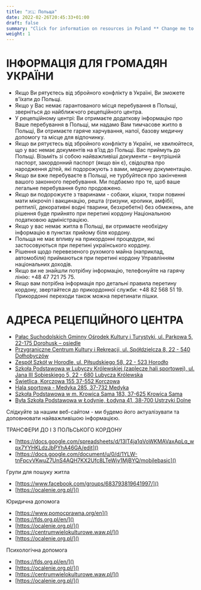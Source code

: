 ```yaml
---
title: "🇵🇱 Польща"
date: 2022-02-26T20:45:33+01:00
draft: false
summary: "Click for information on resources in Poland ** Change me to UA **"
weight: 1
---
```


# ІНФОРМАЦІЯ ДЛЯ ГРОМАДЯН УКРАЇНИ

* Якщо Ви рятуєтесь від збройного конфлікту в Україні, Ви зможете в'їхати до Польщі.
* Якщо у Вас немає гарантованого місця перебування в Польщі, зверніться до найближчого рецепційного центра.
* У рецепційному центрі: Ви отримаєте додаткову інформацію про Ваше перебування в Польщі, ми надамо Вам тимчасове житло в Польщі, Ви отримаєте гаряче харчування, напої, базову медичну допомогу та місце для відпочинку.
* Якщо ви рятуєтесь від збройного конфлікту в Україні, не хвилюйтеся, що у вас немає документів на в’їзд до Польщі. Вас приймуть до Польщі. Візьміть зі собою найважливіші документи – внутрішній паспорт, закордонний паспорт (якщо він є), свідоцтва про народження дітей, які подорожують з вами, медичну документацію.
* Якщо ви вже перебуваєте в Польщі, не турбуйтеся про закінчення вашого законного перебування. Ми подбаємо про те, щоб ваше легальне перебування було продовжено.
* Якщо ви подорожуєте з тваринами - собаки, кішки, тхори повинні мати мікрочіп і вакцинацію, решта (гризуни, кролики, амфібії, рептилії, декоративні водні тварини, безхребетні) без обмежень, але рішення буде прийнято при перетині кордону Національною податковою адміністрацією.
* Якщо у вас немає житла в Польщі, ви отримаєте необхідну інформацію в пунктах прийому біля кордону.
* Польща не має впливу на прикордонні процедури, які застосовуються при перетині українського кордону.
* Рішення щодо перевезеного рухомого майна (наприклад, автомобіля) приймаються при перетині кордону Управлінням національних доходів.
* Якщо ви не знайшли потрібну інформацію, телефонуйте на гарячу лінію: +48 47 721 75 75.
* Якщо вам потрібна інформація про детальні правила перетину кордону, звертайтеся до прикордонної служби: +48 82 568 51 19.
Прикордонні переходи також можна перетинати пішки.

# АДРЕСА РЕЦЕПЦІЙНОГО ЦЕНТРА
* [Pałac Suchodolskich Gminny Ośrodek Kultury i Turystyki, ul. Parkowa 5, 22-175 Dorohusk – osiedle](https://www.google.pl/maps/place/Gminny+O%C5%9Brodek+Kultury+i+Turystyki/@51.1653246,23.8026394,17z/data=!3m1!4b1!4m5!3m4!1s0x4723890b09b9cd4d:0x5747c0a6dfbbb992!8m2!3d51.1653213!4d23.8048281)
 ​
* [Przygraniczne Centrum Kultury i Rekreacji, ul. Spółdzielcza 8, 22 - 540 Dołhobyczów](https://www.google.pl/maps/place/Sp%C3%B3%C5%82dzielcza+8,+22-540+Do%C5%82hobycz%C3%B3w/@50.5879307,24.0283211,17z/data=!3m1!4b1!4m5!3m4!1s0x4724ebc1d634e40b:0xd5f90534ea38bc2!8m2!3d50.5879273!4d24.0305098)
 ​
* [Zespół Szkół w Horodle, ul. Piłsudskiego 58, 22 - 523 Horodło](https://www.google.pl/maps/place/Pi%C5%82sudskiego+58,+22-523+Horod%C5%82o/@50.8926628,24.0368682,17z/data=!3m1!4b1!4m5!3m4!1s0x472462183af3e259:0xd69367888104506d!8m2!3d50.8926594!4d24.0390569)
 ​
* [Szkoła Podstawowa w Lubyczy Królewskiej (zaplecze hali sportowej), ul. Jana III Sobieskiego 5, 22 - 680 Lubycza Królewska](https://www.google.pl/maps/place/Jana+III+Sobieskiego+5,+22-680+Lubycza+Kr%C3%B3lewska/@50.3394224,23.5188553,17z/data=!3m1!4b1!4m5!3m4!1s0x4724b3bd755b9765:0x26f2a4990b2faa5e!8m2!3d50.339419!4d23.521044)
 ​
* [Świetlica, Korczowa 155 37-552 Korczowa](https://www.google.pl/maps/place/Korczowa+155,+37-552+Korczowa/@49.9561414,23.0772052,17z/data=!3m1!4b1!4m5!3m4!1s0x473b661c37c1543d:0x53c763b3848f116f!8m2!3d49.956138!4d23.0793939)
 ​
* [Hala sportowa - Medyka 285, 37-732 Medyka](https://www.google.pl/maps/place/Medyka+285,+37-732+Medyka/@49.8051923,22.929263,17z/data=!3m1!4b1!4m5!3m4!1s0x473b7a1b8d10b8ef:0xfefb13192f90c961!8m2!3d49.8051889!4d22.9314517)
 ​
* [Szkoła Podstawowa w m. Krowica Sama 183, 37-625 Krowica Sama](https://www.google.pl/maps/place/Krowica+Sama+183,+37-625+Krowica+Sama/@50.1010344,23.2304753,17z/data=!3m1!4b1!4m5!3m4!1s0x473b44b9036f5299:0x4dbc0df5ae661a69!8m2!3d50.101031!4d23.232664)
 ​
* [Była Szkoła Podstawowa w Łodynie,  Łodyna 41, 38-700 Ustrzyki Dolne](https://www.google.pl/maps/place/%C5%81odyna+41,+38-700+%C5%81odyna/@49.4601555,22.5926813,17z/data=!3m1!4b1!4m5!3m4!1s0x473b8d201b3780cd:0xa2cdd669984b3272!8m2!3d49.460152!4d22.59487)

Слідкуйте за нашим веб-сайтом - ми будемо його актуалізувати та доповнювати найважливішою інформацією.

ТРАНСФЕРИ ДО І З ПОЛЬСЬКОГО КОРДОНУ 
  
- [https://docs.google.com/spreadsheets/d/13lT4ja1qVoWKMAVaxApLq_wpx7YYHKLdzJbPYhA46GA/edit]() 
- [https://docs.google.com/document/u/0/d/1YLW-tnFpcvVKwuZ7UnS4AQH7KX2Ufc8LTeWiy1MjBYQ/mobilebasic]()
  
Групи для пошуку житла 
- [https://www.facebook.com/groups/683793819641997/]()
- [https://ocalenie.org.pl/]() 
  
Юридична допомога 
- [https://www.pomocprawna.org/en]()
- [https://fds.org.pl/en/]()
- [https://ocalenie.org.pl/]() 
- [https://centrumwielokulturowe.waw.pl/]() 
- [https://ocalenie.org.pl/]() 
  
Психологічна допомога 
- [https://fds.org.pl/en/]()
- [https://ocalenie.org.pl/]()
- [https://centrumwielokulturowe.waw.pl/]()
- [https://ocalenie.org.pl/]()